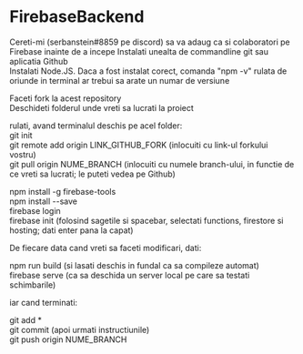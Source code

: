 # FirebaseBackend 
Cereti-mi (serbanstein#8859 pe discord) sa va adaug ca si colaboratori pe Firebase inainte de a incepe
Instalati unealta de commandline git sau aplicatia Github  
Instalati Node.JS. Daca a fost instalat corect, comanda "npm -v" rulata de oriunde in terminal ar trebui sa arate un numar de versiune  
  
Faceti fork la acest repository  
Deschideti folderul unde vreti sa lucrati la proiect  
  
rulati, avand terminalul deschis pe acel folder:  
git init  
git remote add origin LINK_GITHUB_FORK      (inlocuiti cu link-ul forkului vostru)  
git pull origin NUME_BRANCH         (inlocuiti cu numele branch-ului, in functie de ce vreti sa lucrati; le puteti vedea pe Github)  
  
npm install -g firebase-tools  
npm install --save  
firebase login  
firebase init     (folosind sagetile si spacebar, selectati functions, firestore si hosting; dati enter pana la capat)  
  
De fiecare data cand vreti sa faceti modificari, dati:  
  
npm run build    (si lasati deschis in fundal ca sa compileze automat)  
firebase serve   (ca sa deschida un server local pe care sa testati schimbarile)  
  
iar cand terminati:  
  
git add *  
git commit (apoi urmati instructiunile)  
git push origin NUME_BRANCH  
